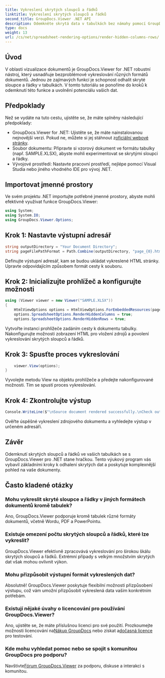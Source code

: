 ```yaml
---
title: Vykreslení skrytých sloupců a řádků
linktitle: Vykreslení skrytých sloupců a řádků
second_title: GroupDocs.Viewer .NET API
description: Odemkněte skrytá data v tabulkách bez námahy pomocí GroupDocs.Viewer pro .NET. Postupujte podle našeho podrobného průvodce a odhalte skryté sloupce a řádky.
type: docs
weight: 13
url: /cs/net/spreadsheet-rendering-options/render-hidden-columns-rows/
---
```

## Úvod
V oblasti vizualizace dokumentů je GroupDocs.Viewer for .NET robustní nástroj, který usnadňuje bezproblémové vykreslování různých formátů dokumentů. Jednou ze zajímavých funkcí je schopnost odhalit skryté sloupce a řádky v tabulkách. V tomto tutoriálu se ponoříme do kroků k odemknutí této funkce a uvolnění potenciálu vašich dat.
## Předpoklady
Než se vydáte na tuto cestu, ujistěte se, že máte splněny následující předpoklady:
- GroupDocs.Viewer for .NET: Ujistěte se, že máte nainstalovanou nejnovější verzi. Pokud ne, můžete si jej stáhnout z[oficiální webové stránky](https://releases.groupdocs.com/viewer/net/).
- Soubor dokumentu: Připravte si vzorový dokument ve formátu tabulky (např. SAMPLE.XLSX), abyste mohli experimentovat se skrytými sloupci a řádky.
- Vývojové prostředí: Nastavte pracovní prostředí, nejlépe pomocí Visual Studia nebo jiného vhodného IDE pro vývoj .NET.
## Importovat jmenné prostory
Ve svém projektu .NET importujte potřebné jmenné prostory, abyste mohli efektivně využívat funkce GroupDocs.Viewer:
```csharp
using System;
using System.IO;
using GroupDocs.Viewer.Options;
```
## Krok 1: Nastavte výstupní adresář
```csharp
string outputDirectory = "Your Document Directory";
string pageFilePathFormat = Path.Combine(outputDirectory, "page_{0}.html");
```
Definujte výstupní adresář, kam se budou ukládat vykreslené HTML stránky. Upravte odpovídajícím způsobem formát cesty k souboru.
## Krok 2: Inicializujte prohlížeč a konfigurujte možnosti
```csharp
using (Viewer viewer = new Viewer("SAMPLE.XLSX"))
{
    HtmlViewOptions options = HtmlViewOptions.ForEmbeddedResources(pageFilePathFormat);
    options.SpreadsheetOptions.RenderHiddenColumns = true;
    options.SpreadsheetOptions.RenderHiddenRows = true;
```
Vytvořte instanci prohlížeče zadáním cesty k dokumentu tabulky. Nakonfigurujte možnosti zobrazení HTML pro vložení zdrojů a povolení vykreslování skrytých sloupců a řádků.
## Krok 3: Spusťte proces vykreslování
```csharp
    viewer.View(options);
}
```
Vyvolejte metodu View na objektu prohlížeče a předejte nakonfigurované možnosti. Tím se spustí proces vykreslování.
## Krok 4: Zkontrolujte výstup
```csharp
Console.WriteLine($"\nSource document rendered successfully.\nCheck output in {outputDirectory}.");
```
Ověřte úspěšné vykreslení zdrojového dokumentu a vyhledejte výstup v určeném adresáři.
## Závěr
Odemknutí skrytých sloupců a řádků ve vašich tabulkách se s GroupDocs.Viewer pro .NET stane hračkou. Tento výukový program vás vybavil základními kroky k odhalení skrytých dat a poskytuje komplexnější pohled na vaše dokumenty.
## Často kladené otázky
### Mohu vykreslit skryté sloupce a řádky v jiných formátech dokumentů kromě tabulek?
Ano, GroupDocs.Viewer podporuje kromě tabulek různé formáty dokumentů, včetně Wordu, PDF a PowerPointu.
### Existuje omezení počtu skrytých sloupců a řádků, které lze vykreslit?
GroupDocs.Viewer efektivně zpracovává vykreslování pro širokou škálu skrytých sloupců a řádků. Extrémní případy s velkým množstvím skrytých dat však mohou ovlivnit výkon.
### Mohu přizpůsobit výstupní formát vykreslených dat?
Absolutně! GroupDocs.Viewer poskytuje flexibilní možnosti přizpůsobení výstupu, což vám umožní přizpůsobit vykreslená data vašim konkrétním potřebám.
### Existují nějaké úvahy o licencování pro používání GroupDocs.Viewer?
 Ano, ujistěte se, že máte příslušnou licenci pro své použití. Prozkoumejte možnosti licencování na[Nákup GroupDocs](https://purchase.groupdocs.com/buy) nebo získat a[dočasná licence](https://purchase.groupdocs.com/temporary-license/) pro testování.
### Kde mohu vyhledat pomoc nebo se spojit s komunitou GroupDocs pro podporu?
 Navštivte[Fórum GroupDocs.Viewer](https://forum.groupdocs.com/c/viewer/9) za podporu, diskuse a interakci s komunitou.